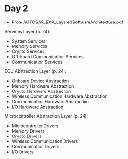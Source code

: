 # Day 2

* From AUTOSAR\_EXP\_LayeredSoftwareArchitecture.pdf

Services Layer (p. 24):
* System Services
* Memory Services
* Crypto Services
* Off-board Communication Services
* Communication Services

ECU Abstraction Layer (p. 24):
* Onboard Device Abstraction
* Memory Hardware Abstraction
* Crypto Hardware Abstraction
* Wireless Communication Hardware Abstraction
* Communication Hardware Abstraction
* I/O Hardware Abstraction

Microcontroller Abstraction Layer (p. 24):
* Microcontroller Drivers
* Memory Drivers
* Crypto Drivers
* Wireless Communication Drivers
* Communication Drivers
* I/O Drivers

